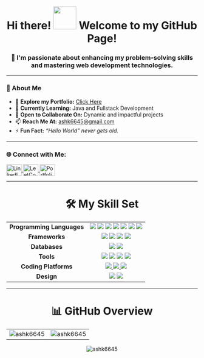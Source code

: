 <h1 align="center">
  Hi there! <img src="https://media.tenor.com/CU-PX1m0egYAAAAM/wave-hi.gif" width="60" height="60"> 
  Welcome to my GitHub Page!
</h1>

<h3 align="center">
  🚀 I'm passionate about enhancing my problem-solving skills and mastering web development technologies.
</h3>

---

### 🌟 About Me
- 🔭 **Explore my Portfolio:** [Click Here](https://ashk6645.github.io/)
- 🌱 **Currently Learning:** Java and Fullstack Development
- 👯 **Open to Collaborate On:** Dynamic and impactful projects
- 📫 **Reach Me At:** [ashk6645@gmail.com](mailto:ashk6645@gmail.com)
- ⚡ **Fun Fact:** *“Hello World” never gets old.*

---

<h3 align="left">🌐 Connect with Me:</h3>
<p align="left">
  <a href="https://www.linkedin.com/in/ashk6645/" target="_blank">
    <img align="center" src="https://raw.githubusercontent.com/rahuldkjain/github-profile-readme-generator/master/src/images/icons/Social/linked-in-alt.svg" alt="LinkedIn" height="30" width="40" />
  </a>
  <a href="https://leetcode.com/ashu6645/" target="_blank">
    <img align="center" src="https://raw.githubusercontent.com/rahuldkjain/github-profile-readme-generator/master/src/images/icons/Social/leet-code.svg" alt="LeetCode" height="30" width="40" />
  </a>
  <a href="https://ashk6645.github.io/" target="_blank">
    <img align="center" src="https://dcassetcdn.com/profile_pics/121488/df75b3fb-10dd-401d-b400-21f7b8186bfc.png" alt="Portfolio" height="30" width="40" />
  </a>
</p>

---

<h1 align="center">🛠️ My Skill Set</h1>

<table align="center">
  <tbody>
    <tr>
      <td align="center"><strong>Programming Languages</strong></td>
      <td align="center">
        <img src="https://img.shields.io/badge/Java-ED8B00?style=for-the-badge&logo=java&logoColor=white">
        <img src="https://img.shields.io/badge/C++-00599C?style=for-the-badge&logo=c%2B%2B&logoColor=white">
        <img src="https://img.shields.io/badge/C-00599C?style=for-the-badge&logo=c&logoColor=white">
        <img src="https://img.shields.io/badge/HTML5-E34F26?style=for-the-badge&logo=html5&logoColor=white">
        <img src="https://img.shields.io/badge/JavaScript-323330?style=for-the-badge&logo=javascript&logoColor=F7DF1E">
        <img src="https://img.shields.io/badge/CSS3-1572B6?style=for-the-badge&logo=css3&logoColor=white">
        <img src="https://img.shields.io/badge/Python-FFD43B?style=for-the-badge&logo=python&logoColor=blue">
      </td>
    </tr>
    <tr>
      <td align="center"><strong>Frameworks</strong></td>
      <td align="center">
        <img src="https://img.shields.io/badge/React-20232A?style=for-the-badge&logo=react&logoColor=61DAFB">
        <img src="https://img.shields.io/badge/Next.js-black?style=for-the-badge&logo=next.js&logoColor=white">
        <img src="https://img.shields.io/badge/Node.js-339933?style=for-the-badge&logo=nodedotjs&logoColor=white">
        <img src="https://img.shields.io/badge/Spring%20Boot-6DB33F?style=for-the-badge&logo=springboot&logoColor=white">
      </td>
    </tr>
    <tr>
      <td align="center"><strong>Databases</strong></td>
      <td align="center">
        <img src="https://img.shields.io/badge/MySQL-005C84?style=for-the-badge&logo=mysql&logoColor=white">
        <img src="https://img.shields.io/badge/MongoDB-4EA94B?style=for-the-badge&logo=mongodb&logoColor=white">
      </td>
    </tr>
    <tr>
      <td align="center"><strong>Tools</strong></td>
      <td align="center">
        <img src="https://img.shields.io/badge/GIT-E44C30?style=for-the-badge&logo=git&logoColor=white">
        <img src="https://img.shields.io/badge/GitHub-181717?style=for-the-badge&logo=github&logoColor=white">
        <img src="https://img.shields.io/badge/Azure_DevOps-0078D7?style=for-the-badge&logo=azure-devops&logoColor=white">
        <img src="https://img.shields.io/badge/AWS-FF9900?style=for-the-badge&logo=amazonaws&logoColor=white">
      </td>
    </tr>
    <tr>
      <td align="center"><strong>Coding Platforms</strong></td>
      <td align="center">
        <a href="https://leetcode.com/u/ashu6645/">
          <img src="https://img.shields.io/badge/-LeetCode-FFA116?style=for-the-badge&logo=LeetCode&logoColor=black">
        </a>
        <a href="https://www.geeksforgeeks.org/user/ashk6645/">
          <img src="https://img.shields.io/badge/GeeksforGeeks-0F9D58?style=for-the-badge&logo=geeksforgeeks&logoColor=white">
        </a>
        <a href="https://www.codechef.com/users/singh_rk">
          <img src="https://img.shields.io/badge/CodeChef-5B4638?style=for-the-badge&logo=codechef&logoColor=white">
        </a>
      </td>
    </tr>
    <tr>
      <td align="center"><strong>Design</strong></td>
      <td align="center">
        <img src="https://img.shields.io/badge/Canva-00C4CC?style=for-the-badge&logo=canva&logoColor=white">
        <img src="https://img.shields.io/badge/Adobe%20XD-470137?style=for-the-badge&logo=adobe-xd&logoColor=#FF61F6">
      </td>
    </tr>
  </tbody>
</table>

---

<h1 align="center">📊 GitHub Overview</h1>

<table align="center">
  <tr>
    <td>
      <img align="center" src="https://github-readme-stats.vercel.app/api?username=ashk6645&show_icons=true&locale=en" alt="ashk6645" />
    </td>
    <td>
      <img align="center" src="https://github-readme-stats.vercel.app/api/top-langs?username=ashk6645&show_icons=true&locale=en&layout=compact" alt="ashk6645" />
    </td>
  </tr>
</table>

<p align="center">
  <img align="center" src="https://github-readme-streak-stats.herokuapp.com/?user=ashk6645&" alt="ashk6645" />
</p>
